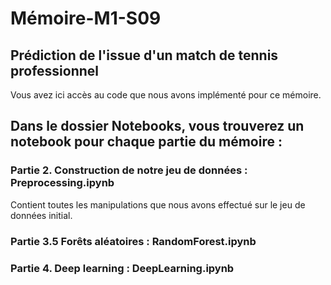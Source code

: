 # Mémoire-M1-S09
## Prédiction de l'issue d'un match de tennis professionnel

Vous avez ici accès au code que nous avons implémenté pour ce mémoire.

## Dans le dossier Notebooks, vous trouverez un notebook pour chaque partie du mémoire :

### Partie 2. Construction de notre jeu de données : Preprocessing.ipynb
Contient toutes les manipulations que nous avons effectué sur le jeu de données initial.

### Partie 3.5 Forêts aléatoires : RandomForest.ipynb 

### Partie 4. Deep learning : DeepLearning.ipynb 
